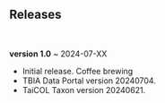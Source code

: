 ## Releases
<br>

**version 1.0** ~ 2024-07-XX
- Initial release. Coffee brewing <i class="fa-solid fa-mug-hot"></i>
- TBIA Data Portal version 20240704.
- TaiCOL Taxon version 20240621.

